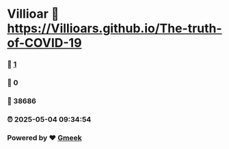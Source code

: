 # Villioar :link: https://Villioars.github.io/The-truth-of-COVID-19 
### :page_facing_up: [1](https://Villioars.github.io/The-truth-of-COVID-19/tag.html) 
### :speech_balloon: 0 
### :hibiscus: 38686 
### :alarm_clock: 2025-05-04 09:34:54 
### Powered by :heart: [Gmeek](https://github.com/Meekdai/Gmeek)
